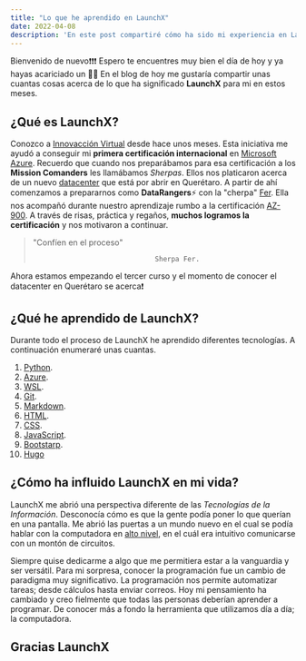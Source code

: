 ```yaml
---
title: "Lo que he aprendido en LaunchX"
date: 2022-04-08
description: 'En este post compartiré cómo ha sido mi experiencia en LaunchX; ¿Qué he aprendido? ¿Cómo ha cambiado mi plan de vida? entre otras cosas.'
---
```


Bienvenido de nuevo❗❗❗
Espero te encuentres muy bien el día de hoy y ya hayas acariciado un 🐕‍🦺
En el blog de hoy me gustaría compartir unas cuantas cosas acerca de lo que ha significado **LaunchX** para mi en estos meses.

## ¿Qué es LaunchX?
Conozco a <a href="https://www.instagram.com/innovaccionvirtual/" target="_blank">Innovacción Virtual</a> desde hace unos meses. Esta iniciativa me ayudó a conseguir mi **primera certificación internacional** en <a href="https://azure.microsoft.com/es-es/" target="_blank">Microsoft Azure</a>. 
Recuerdo que cuando nos preparábamos para esa certificación a los **Mission Comanders** les llamábamos *Sherpas*. Ellos nos platicaron acerca de un nuevo <a href="https://news.microsoft.com/stories/microsoft-datacenter-tour/" target="_blank">datacenter</a> que está por abrir en Querétaro. 
A partir de ahí comenzamos a prepararnos como **DataRangers**⚡ con la "cherpa" <a href="https://github.com/FernandaOchoa" target="_blank">Fer</a>. Ella nos acompañó durante nuestro aprendizaje rumbo a la certificación <a href="https://docs.microsoft.com/en-us/learn/certifications/exams/az-900" target="_blank">AZ-900</a>. A través de risas, práctica y regaños, **muchos logramos la certificación** y nos motivaron a continuar.

> "Confíen en el proceso"
>
>                                   Sherpa Fer.

Ahora estamos empezando el tercer curso y el momento de conocer el datacenter en Querétaro se acerca❗

## ¿Qué he aprendido de LaunchX?

Durante todo el proceso de LaunchX he aprendido diferentes tecnologías. A continuación enumeraré unas cuantas.

1. <a href="https://www.python.org/" target="_blank">Python</a>.
2. <a href="https://portal.azure.com" target="blank">Azure</a>.
3. <a href="https://docs.microsoft.com/en-us/windows/wsl/install" target="_blank">WSL</a>.
4. <a href="https://git-scm.com/" target="_blank">Git</a>.
5. <a href="https://es.wikipedia.org/wiki/Markdown" target="-blank">Markdown</a>.
6. <a href="https://developer.mozilla.org/es/docs/Web/HTML" target="_blank">HTML</a>.
7. <a href="https://developer.mozilla.org/es/docs/Learn/Getting_started_with_the_web/CSS_basics" target="_blank">CSS</a>.
8. <a href="https://www.javascript.com/" target="_blank">JavaScript</a>.
9. <a href="https://getbootstrap.com/" target="_blank">Bootstarp</a>.
10. <a href="https://gohugo.io/>" target="_blank">Hugo</a>

## ¿Cómo ha influido LaunchX en mi vida?

LaunchX me abrió una perspectiva diferente de las *Tecnologías de la Información*. Desconocía cómo es que la gente podía poner lo que querían en una pantalla. Me abrió las puertas a un mundo nuevo en el cual se podía hablar con la computadora en <a href="" target="blank">alto nivel</a>, en el cuál era intuitivo comunicarse con un montón de circuitos.

Siempre quise dedicarme a algo que me permitiera estar a la vanguardia y ser versátil. Para mi sorpresa, conocer la programación fue un cambio de paradigma muy significativo. La programación nos permite automatizar tareas; desde cálculos hasta enviar correos. Hoy mi pensamiento ha cambiado y creo fielmente que todas las personas deberían aprender a programar. De conocer más a fondo la herramienta que utilizamos día a día; la computadora.

## Gracias LaunchX
